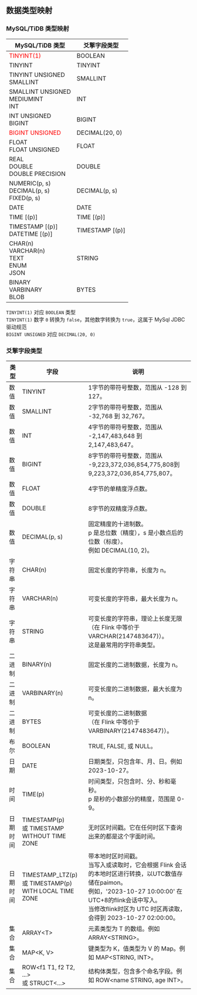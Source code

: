 ## 数据类型映射 <!-- {docsify-ignore} -->

### MySQL/TiDB 类型映射
|MySQL/TiDB 类型								    |爻擎字段类型	|
|--												|--					|
|<font color=red>TINYINT(1)</font>				|BOOLEAN			|
|TINYINT										|TINYINT			|
|TINYINT UNSIGNED<br>SMALLINT					|SMALLINT			|
|SMALLINT UNSIGNED<br>MEDIUMINT<br>INT			|INT				|
|INT UNSIGNED<br>BIGINT							|BIGINT				|
|<font color=red>BIGINT UNSIGNED</font>			|DECIMAL(20, 0)		|
|FLOAT<br>FLOAT UNSIGNED						|FLOAT				|
|REAL<br>DOUBLE<br>DOUBLE PRECISION				|DOUBLE				|
|NUMERIC(p, s)<br>DECIMAL(p, s)<br>FIXED(p, s)	|DECIMAL(p, s)		|
|DATE											|DATE				|
|TIME [(p)]										|TIME [(p)]			|
|TIMESTAMP [(p)]<br>DATETIME [(p)]				|TIMESTAMP [(p)]	|
|CHAR(n)<br>VARCHAR(n)<br>TEXT<br>ENUM<br>JSON	|STRING				|
|BINARY<br>VARBINARY<br>BLOB					|BYTES				|

`TINYINT(1)` 对应 `BOOLEAN` 类型<br>
`TINYINT(1)` 数字 `0` 转换为 `false`，其他数字转换为 `true`，这属于 MySql JDBC 驱动规范<br>
`BIGINT UNSIGNED` 对应 `DECIMAL(20, 0)`

### 爻擎字段类型
|类型|字段	|说明																					|
|--|--							|--																						|
|数值|TINYINT					| 1字节的带符号整数，范围从 -128 到 127。													|
|数值|SMALLINT					| 2字节的带符号整数，范围从 -32,768 到 32,767。											|
|数值|INT						| 4字节的带符号整数，范围从 -2,147,483,648 到 2,147,483,647。								|
|数值|BIGINT						| 8字节的带符号整数，范围从 -9,223,372,036,854,775,808到9,223,372,036,854,775,807。		|
|数值|FLOAT						| 4字节的单精度浮点数。																	|
|数值|DOUBLE						| 8字节的双精度浮点数。																	|
|数值|DECIMAL(p, s)				| 固定精度的十进制数。<br>p 是总位数（精度），s 是小数点后的位数（标度）。<br>例如 DECIMAL(10, 2)。	|										|--					|
|字符串|CHAR(n)| 固定长度的字符串，长度为 n。                                                                      |
|字符串|VARCHAR(n)| 可变长度的字符串，最大长度为 n。                                                               |
|字符串|STRING| 可变长度的字符串，理论上长度无限<br>（在 Flink 中等价于 VARCHAR(2147483647)）。<br>这是最常用的字符串类型。|
|二进制|BINARY(n)| 固定长度的二进制数据，长度为 n。                                                               |
|二进制|VARBINARY(n)| 可变长度的二进制数据，最大长度为 n。                                                        |
|二进制|BYTES| 可变长度的二进制数据<br>（在 Flink 中等价于 VARBINARY(2147483647)）。											|--					|
|布尔|BOOLEAN| TRUE, FALSE, 或 NULL。|										|--					|
|日期|DATE| 日期类型，只包含年、月、日。例如 2023-10-27。|
|时间|TIME(p)| 时间类型，只包含时、分、秒和毫秒。<br>p 是秒的小数部分的精度，范围是 0-9。|
|日期时间|TIMESTAMP(p) <br>或 TIMESTAMP WITHOUT TIME ZONE| 无时区时间戳。它在任何时区下查询出来的都是这个字面时间。|
|日期时间|TIMESTAMP_LTZ(p) <br>或 TIMESTAMP(p) WITH LOCAL TIME ZONE| 带本地时区时间戳。<br>当写入或读取时，它会根据 Flink 会话的本地时区进行转换，以UTC数值存储在paimon。<br>例如，'2023-10-27 10:00:00' 在UTC+8的flink会话中写入。<br>当修改flink时区为 UTC 时区再读取，会得到 2023-10-27 02:00:00。|											|--					|
|集合|ARRAY\<T\>								| 元素类型为 T 的数组。例如 ARRAY\<STRING\>。						|
|集合|MAP\<K, V\>								| 键类型为 K，值类型为 V 的 Map。例如 MAP\<STRING, INT\>。			|
|集合|ROW\<f1 T1, f2 T2, ...\> <br>或 STRUCT\<...\>	| 结构体类型，包含多个命名字段。例如 ROW\<name STRING, age INT\>。	|





